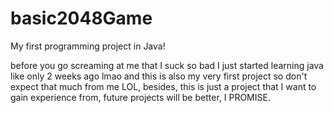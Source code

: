 # basic2048Game
My first programming project in Java!

before you go screaming at me that I suck so bad
I just started learning java like only 2 weeks ago lmao
and this is also my very first project so don't expect
that much from me LOL, besides, this is just a project
that I want to gain experience from, future projects will
be better, I PROMISE.
